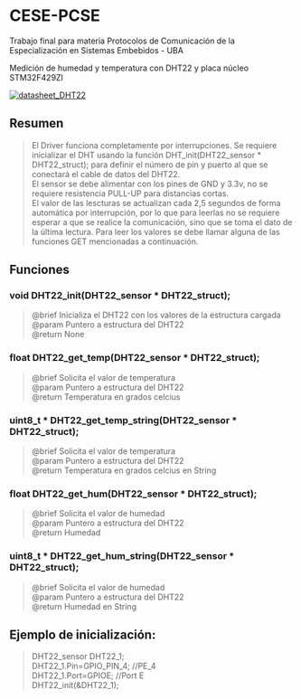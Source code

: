 # CESE-PCSE
Trabajo final para materia Protocolos de Comunicación de la Especialización en Sistemas Embebidos - UBA 

Medición de humedad y temperatura con DHT22 y placa núcleo STM32F429ZI

[![datasheet_DHT22](https://img.shields.io/badge/Datasheet-DHT22-gold.svg)](https://files.seeedstudio.com/wiki/Grove-Temperature_and_Humidity_Sensor_Pro/res/AM2302-EN.pdf)

## Resumen
> El Driver funciona completamente por interrupciones. Se requiere inicializar el DHT usando la función DHT_init(DHT22_sensor * DHT22_struct); para definir el número de pin y puerto al que se conectará el cable de datos del DHT22.<br/>
> El sensor se debe alimentar con los pines de GND y 3.3v, no se requiere resistencia PULL-UP para distancias cortas.<br/>
> El valor de las lescturas se actualizan cada 2,5 segundos de forma automática por interrupción, por lo que para leerlas no se requiere esperar a que se realice la comunicación, sino que se toma el dato de la última lectura. Para leer los valores se debe llamar alguna de las funciones GET mencionadas a continuación.

## Funciones


### void DHT22_init(DHT22_sensor * DHT22_struct);
> @brief	Inicializa el DHT22 con los valores de la estructura cargada<br/>
> @param	Puntero a estructura del DHT22<br/>
> @return	None



### float DHT22_get_temp(DHT22_sensor * DHT22_struct);
> @brief	Solicita el valor de temperatura<br/>
> @param	Puntero a estructura del DHT22<br/>
> @return	Temperatura en grados celcius

### uint8_t * DHT22_get_temp_string(DHT22_sensor * DHT22_struct);
> @brief	Solicita el valor de temperatura<br/>
> @param	Puntero a estructura del DHT22<br/>
> @return	Temperatura en grados celcius en String

### float DHT22_get_hum(DHT22_sensor * DHT22_struct);
> @brief	Solicita el valor de humedad<br/>
> @param	Puntero a estructura del DHT22<br/>
> @return	Humedad

### uint8_t * DHT22_get_hum_string(DHT22_sensor * DHT22_struct);
> @brief	Solicita el valor de humedad<br/>
> @param	Puntero a estructura del DHT22<br/>
> @return	Humedad en String

## Ejemplo de inicialización:
> DHT22_sensor DHT22_1;<br/>
> DHT22_1.Pin=GPIO_PIN_4;	//PE_4<br/>
> DHT22_1.Port=GPIOE;		//Port E<br/>
> DHT22_init(&DHT22_1);

